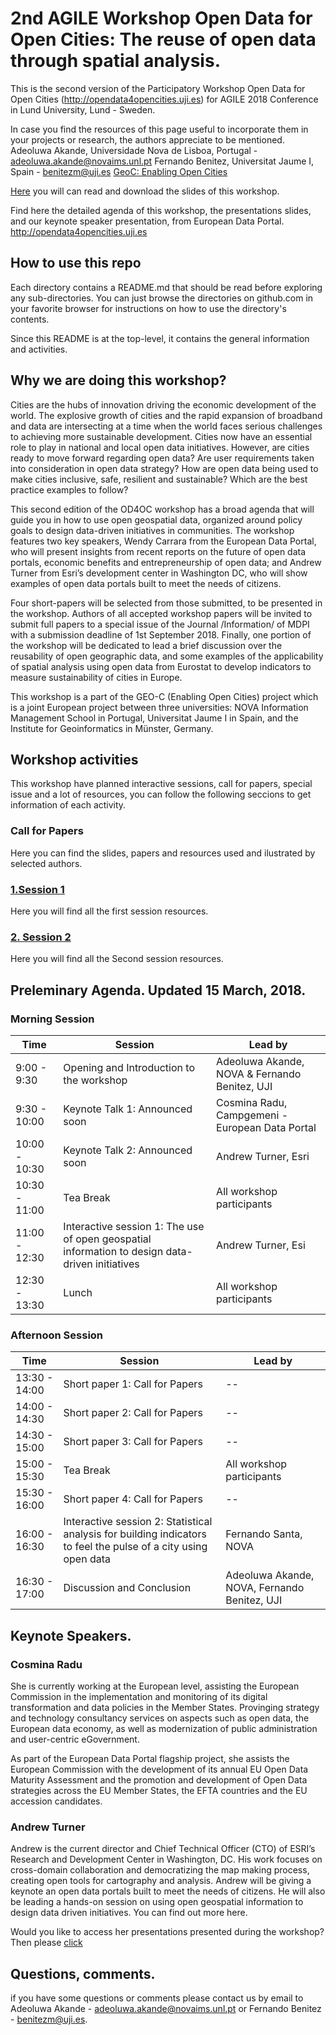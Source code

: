 # 2nd AGILE Workshop Open Data for Open Cities: The reuse of open data through spatial analysis.

This is the second version of the Participatory Workshop Open Data for Open Cities (http://opendata4opencities.uji.es) for AGILE 2018 Conference in  Lund University, Lund - Sweden.

In case you find the resources of this page useful to incorporate them in your projects or research, the authors appreciate to be mentioned.  
Adeoluwa Akande, Universidade Nova de Lisboa, Portugal - adeoluwa.akande@novaims.unl.pt
Fernando Benitez, Universitat Jaume I, Spain - benitezm@uji.es
[GeoC: Enabling Open Cities](http://geo-c.eu/)

[Here](Soon) you will can read and download the slides of this workshop.

Find here the detailed agenda of this workshop, the presentations slides, and our keynote speaker presentation, from European Data Portal. http://opendata4opencities.uji.es

## How to use this repo

Each directory contains a README.md that should be read before exploring any sub-directories. You can just browse the directories on github.com in your favorite browser for instructions on how to use the directory's contents.

Since this README is at the top-level, it contains the general information and activities.

## Why we are doing this workshop?

Cities are the hubs of innovation driving the economic development of the world. The explosive growth of cities and the rapid expansion of broadband and data are intersecting at a time when the world faces serious challenges to achieving more sustainable development. Cities now have an essential role to play in national and local open data initiatives. However, are cities ready to move forward regarding open data? Are user requirements taken into consideration in open data strategy? How are open data being used to make cities inclusive, safe, resilient and sustainable? Which are the best practice examples to follow?

This second edition of the OD4OC workshop has a broad agenda that will guide you in how to use open geospatial data, organized around policy goals to design data-driven initiatives in communities. The workshop features two key speakers, Wendy Carrara from the European Data Portal, who will present insights from recent reports on the future of open data portals, economic benefits and entrepreneurship of open data; and Andrew Turner from Esri’s development center in Washington DC, who will show examples of open data portals built to meet the needs of citizens.

Four short-papers will be selected from those submitted, to be presented in the workshop. Authors of all accepted workshop papers will be invited to submit full papers to a special issue of the Journal /Information/ of MDPI with a submission deadline of 1st September 2018. Finally, one portion of the workshop will be dedicated to  lead a brief discussion over the reusability of open geographic data, and some examples of the applicability of spatial analysis using open data from Eurostat to develop indicators to measure sustainability of cities in Europe.

This workshop is a part of the GEO-C (Enabling Open Cities) project which is a joint European project between three universities: NOVA Information Management School in Portugal, Universitat Jaume I in Spain, and the Institute for Geoinformatics in Münster, Germany.


## Workshop activities

This workshop have planned interactive sessions, call for papers, special issue and a lot of resources, you can follow the following seccions to get information of each activity.

### Call for Papers

Here you can find the slides, papers and resources used and ilustrated by selected authors.  

### [1.Session 1](REF)

Here you will find all the first session resources.

### [2. Session 2 ](REF)

Here you will find all the Second session resources.

## Preleminary Agenda. Updated 15 March, 2018.

### Morning Session

Time  | Session | Lead by
------------- | ------------- | -------------
9:00 - 9:30  | Opening and Introduction to the workshop  | Adeoluwa Akande, NOVA & Fernando Benitez, UJI
9:30 - 10:00 | Keynote Talk 1: Announced soon  | Cosmina Radu, Campgemeni - European Data Portal
10:00 - 10:30  | Keynote Talk 2: Announced soon | Andrew Turner, Esri
10:30 - 11:00 | Tea Break  | All workshop participants
11:00 - 12:30  | Interactive session 1: The use of open geospatial information to design data-driven initiatives  | Andrew Turner, Esi
12:30 - 13:30 | Lunch  | All workshop participants

### Afternoon Session
Time  | Session | Lead by
------------- | ------------- | -------------
13:30 - 14:00 | Short paper 1: Call for Papers | --
14:00 - 14:30 | Short paper 2: Call for Papers | --
14:30 - 15:00  | Short paper 3: Call for Papers | --
15:00 - 15:30 | Tea Break  | All workshop participants
15:30 - 16:00  | Short paper 4: Call for Papers  | --
16:00 - 16:30 | Interactive session 2: Statistical analysis for building indicators to feel the pulse of a city using open data  | Fernando Santa, NOVA
16:30 - 17:00 | Discussion and Conclusion | Adeoluwa Akande, NOVA, Fernando Benitez, UJI


## Keynote Speakers. 

### Cosmina Radu

She is currently working at the European level, assisting the European Commission in the implementation and monitoring of its digital transformation and data policies in the Member States. Provinging strategy and technology consultancy services on aspects such as open data, the European data economy, as well as modernization of public administration and user-centric eGovernment.

As part of the European Data Portal flagship project, she assists the European Commission with the development of its annual EU Open Data Maturity Assessment and the promotion and development of Open Data strategies across the EU Member States, the EFTA countries and the EU accession candidates.


### Andrew Turner

Andrew is the current director and Chief Technical Officer (CTO) of ESRI’s Research and Development Center in Washington, DC. His work focuses on cross-domain collaboration and democratizing the map making process, creating open tools for cartography and analysis. Andrew will be giving a keynote an open data portals built to meet the needs of citizens. He will also be leading a hands-on session on using open geospatial information to design data driven initiatives. You can find out more here.


Would you like to access her presentations presented during the workshop? Then please [click](http://opendata4opencities.uji.es/)  

## Questions, comments.

if you have some questions or comments please contact us by email to Adeoluwa Akande - adeoluwa.akande@novaims.unl.pt or Fernando Benitez - benitezm@uji.es.
